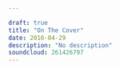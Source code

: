 ```yaml
---

draft: true
title: "On The Cover"
date: 2016-04-29
description: "No description"
soundcloud: 261426797
---
```

